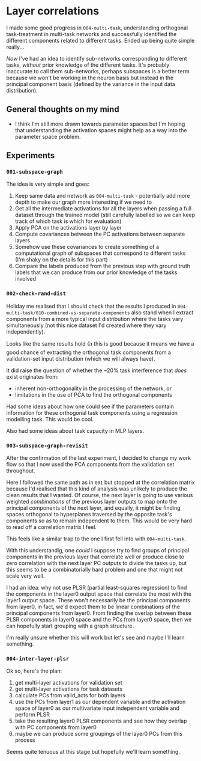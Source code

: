 # Layer correlations

I made some good progress in `004-multi-task`, understanding orthogonal task-treatment in multi-task networks and successfully identified the different components related to different tasks. Ended up being quite simple really...

_Now_ I've had an idea to identify sub-networks corresponding to different tasks, _without_ prior knowledge of the different tasks. It's probably inaccurate to call them sub-networks, perhaps subspaces is a better term because we won't be working in the neuron basis but instead in the principal component basis (defined by the variance in the input data distribution).

## General thoughts on my mind

- I think I'm still more drawn towards parameter spaces but I'm hoping that understanding the activation spaces might help as a way into the parameter space problem.

## Experiments

### `001-subspace-graph`

The idea is very simple and goes:

1. Keep same data and network as `004-multi-task` - potentially add more depth to make our graph more interesting if we need to
1. Get all the intermediate activations for all the layers when passing a full dataset through the trained model (still carefully labelled so we can keep track of which task is which for evaluation)
1. Apply PCA on the activations layer by layer
1. Compute covariances between the PC activations between separate layers
1. Somehow use these covariances to create something of a computational graph of subspaces that correspond to different tasks (I'm shaky on the details for this part)
1. Compare the labels produced from the previous step with ground truth labels that we can produce from our prior knowledge of the tasks involved

### `002-check-rand-dist`

Holiday me realised that I should check that the results I produced in `004-multi-task/010-combined-vs-separate-components` also stand when I extract components from a more typical input distribution where the tasks vary simultaneously (not this nice dataset I'd created where they vary independently).

Looks like the same results hold 👍 this is good because it means we have a good chance of extracting the orthogonal task components from a validation-set input distribution (which we will always have).

It did raise the question of whether the ~20% task interference that _does_ exist originates from:

- inherent non-orthogonality in the processing of the network, or
- limitations in the use of PCA to find the orthogonal components

Had some ideas about how one could see if the parameters contain information for these orthogonal task components using a regression modelling task. This would be cool.

Also had some ideas about task capacity in MLP layers.

### `003-subspace-graph-revisit`

After the confirmation of the last experiment, I decided to change my work flow so that I now used the PCA components from the validation set throughout.

Here I followed the same path as in `001` but stopped at the correlation matrix because I'd realised that this kind of analysis was unlikely to produce the clean results that I wanted. Of course, the next layer is going to use various weighted _combinations_ of the previous layer outputs to map onto the principal components of the next layer, and equally, it might be finding spaces orthogonal to hyperplanes traversed by the opposite task's components so as to remain independent to them. This would be very hard to read off a correlation matrix I feel.

This feels like a similar trap to the one I first fell into with `004-multi-task`.

With this understandig, one _could_ I suppose try to find groups of principal components in the previous layer that correlate well or produce close to zero correlation with the next layer PC outputs to divide the tasks up, but this seems to be a combinatorially hard problem and one that might not scale very well.

I had an idea: why not use PLSR (partial least-squares regression) to find the components in the layer0 output space that correlate the most with the layer1 output space. These won't necessarily be the principal components from layer0, in fact, we'd expect them to be linear combinations of the principal components from layer0. From finding the overlap between these PLSR components in layer0 space and the PCs from layer0 space, then we can hopefully start grouping with a graph structure.

I'm really unsure whether this will work but let's see and maybe I'll learn something.

### `004-inter-layer-plsr`

Ok so, here's the plan:

1. get multi-layer activations for validation set
1. get multi-layer activations for task datasets
1. calculate PCs from valid_acts for both layers
1. use the PCs from layer1 as our dependent variable and the activation space of layer0 as our multivariate input independent variable and perform PLSR
1. take the resulting layer0 PLSR components and see how they overlap with PC components from layer0
1. maybe we can produce some groupings of the layer0 PCs from this process

Seems quite tenuous at this stage but hopefully we'll learn something.
